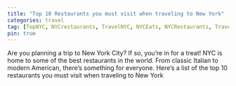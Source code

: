 ```yaml
---
title: "Top 10 Restaurants you must visit when traveling to New York"
categories: travel
tag: [TopNYC, NYCrestaurants, TravelNYC, NYCEats, NYCRestaurants, TravelNYC]
pin: true
---
```


Are you planning a trip to New York City? If so, you’re in for a treat! NYC is home to some of the best restaurants in the world. From classic Italian to modern American, there’s something for everyone. Here’s a list of the top 10 restaurants you must visit when traveling to New York
